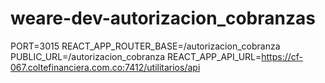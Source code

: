 # weare-dev-autorizacion_cobranzas
PORT=3015 REACT_APP_ROUTER_BASE=/autorizacion_cobranza PUBLIC_URL=/autorizacion_cobranza REACT_APP_API_URL=https://cf-067.coltefinanciera.com.co:7412/utilitarios/api
